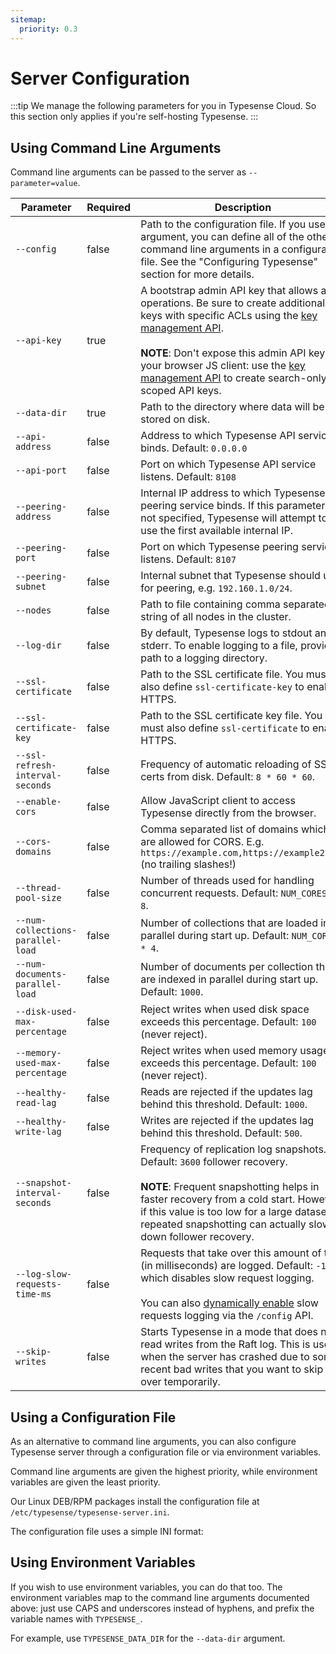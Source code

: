 ```yaml
---
sitemap:
  priority: 0.3
---
```


# Server Configuration

:::tip
We manage the following parameters for you in Typesense Cloud. So this section only applies if you're self-hosting Typesense.
:::

## Using Command Line Arguments

Command line arguments can be passed to the server as `--parameter=value`.

| Parameter      | Required    | Description                                                                                                                                                                                                                                                                                                                            |
| -------------- | ----------- |----------------------------------------------------------------------------------------------------------------------------------------------------------------------------------------------------------------------------------------------------------------------------------------------------------------------------------------| 
|`--config`         | false       | Path to the configuration file. If you use this argument, you can define all of the other command line arguments in a configuration file. See the "Configuring Typesense" section for more details.                                                                                                                                    |
|`--api-key`	|true	| A bootstrap admin API key that allows all operations. Be sure to create additional keys with specific ACLs using the [key management API](../api/api-keys.md). <br><br>**NOTE**: Don't expose this admin API key to your browser JS client: use the [key management API](../api/api-keys.md) to create search-only or scoped API keys. |
|`--data-dir`	|true	| Path to the directory where data will be stored on disk.                                                                                                                                                                                                                                                                               |
|`--api-address`	|false	| Address to which Typesense API service binds. Default: `0.0.0.0`                                                                                                                                                                                                                                                                       |
|`--api-port`	|false	| Port on which Typesense API service listens. Default: `8108`                                                                                                                                                                                                                                                                           |
|`--peering-address`	|false	| Internal IP address to which Typesense peering service binds. If this parameter is not specified, Typesense will attempt to use the first available internal IP.                                                                                                                                                                       |
|`--peering-port`	|false	| Port on which Typesense peering service listens. Default: `8107`                                                                                                                                                                                                                                                                       |
|`--peering-subnet`	|false	| Internal subnet that Typesense should use for peering, e.g. `192.160.1.0/24`.                                                                                                                                                                                                                                                          |
|`--nodes`	|false	| Path to file containing comma separated string of all nodes in the cluster.                                                                                                                                                                                                                                                            |
|`--log-dir`	|false	| By default, Typesense logs to stdout and stderr. To enable logging to a file, provide a path to a logging directory.                                                                                                                                                                                                                   |
|`--ssl-certificate`	|false	| Path to the SSL certificate file. You must also define `ssl-certificate-key` to enable HTTPS.                                                                                                                                                                                                                                          |
|`--ssl-certificate-key`	|false	| Path to the SSL certificate key file. You must also define `ssl-certificate` to enable HTTPS.                                                                                                                                                                                                                                          |
|`--ssl-refresh-interval-seconds`	|false	| Frequency of automatic reloading of SSL certs from disk. Default: `8 * 60 * 60`.                                                                                                                                                                                                                                                       |
|`--enable-cors`	|false	| Allow JavaScript client to access Typesense directly from the browser.                                                                                                                                                                                                                                                                 |
|`--cors-domains`	|false	| Comma separated list of domains which are allowed for CORS. E.g. `https://example.com,https://example2.com` (no trailing slashes!)                                                                                                                                                                                                     |
|`--thread-pool-size`	|false	| Number of threads used for handling concurrent requests. Default: `NUM_CORES * 8`.                                                                                                                                                                                                                                                     |
|`--num-collections-parallel-load`	|false	| Number of collections that are loaded in parallel during start up. Default: `NUM_CORES * 4`.                                                                                                                                                                                                                                           |
|`--num-documents-parallel-load`	|false	| Number of documents per collection that are indexed in parallel during start up. Default: `1000`.                                                                                                                                                                                                                                      |
|`--disk-used-max-percentage`	|false	| Reject writes when used disk space exceeds this percentage. Default: `100` (never reject).                                                                                                                                                                                                                                             |
|`--memory-used-max-percentage`	|false	| Reject writes when used memory usage exceeds this percentage. Default: `100` (never reject).                                                                                                                                                                                                                                           |
|`--healthy-read-lag`	|false	| Reads are rejected if the updates lag behind this threshold. Default: `1000`.                                                                                                                                                                                                                                                          |
|`--healthy-write-lag`	|false	| Writes are rejected if the updates lag behind this threshold. Default: `500`.                                                                                                                                                                                                                                                          |
|`--snapshot-interval-seconds`	|false	| Frequency of replication log snapshots. Default: `3600` follower recovery.<br><br>**NOTE**: Frequent snapshotting helps in faster recovery from a cold start. However, if this value is too low for a large dataset, repeated snapshotting can actually slow down follower recovery.                                                   |
|`--log-slow-requests-time-ms`	|false	| Requests that take over this amount of time (in milliseconds) are logged. Default: `-1` which disables slow request logging. <br><br>You can also [dynamically enable](../api/cluster-operations.md#toggle-slow-request-log) slow requests logging via the `/config` API.                                                              |
|`--skip-writes`	|false	| Starts Typesense in a mode that does not read writes from the Raft log. This is useful when the server has crashed due to some recent bad writes that you want to skip over temporarily.                                                                                                                                               |

## Using a Configuration File

As an alternative to command line arguments, you can also configure Typesense server through a configuration file or via environment variables.

Command line arguments are given the highest priority, while environment variables are given the least priority.

<Tabs :tabs="['Shell']">
  <template v-slot:Shell>

```bash
./typesense-server --config=/etc/typesense/typesense-server.ini
```

  </template>
</Tabs>

Our Linux DEB/RPM packages install the configuration file at `/etc/typesense/typesense-server.ini`.

The configuration file uses a simple INI format:

<Tabs :tabs="['INI']">
  <template v-slot:INI>

```ini
; /etc/typesense/typesense-server.ini

[server]

api-key = Rhsdhas2asasdasj2
data-dir = /var/lib/typesense
log-dir = /var/log/typesense
api-port = 9090
```
  </template>
</Tabs>

## Using Environment Variables

If you wish to use environment variables, you can do that too. The environment variables map to the command line arguments documented above: just use CAPS and underscores instead of hyphens, and prefix the variable names with `TYPESENSE_`.

For example, use `TYPESENSE_DATA_DIR` for the `--data-dir` argument.

<Tabs :tabs="['Shell']">
  <template v-slot:Shell>

```bash
TYPESENSE_DATA_DIR=/var/lib/typesense TYPESENSE_API_KEY=AS3das2awQ2 ./typesense-server
```
  </template>
</Tabs>
